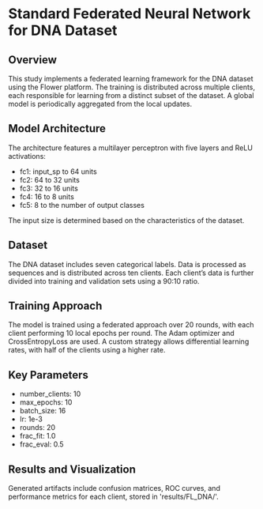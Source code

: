 # Standard Federated Neural Network for DNA Dataset

## Overview
This study implements a federated learning framework for the DNA dataset using the Flower platform. The training is distributed across multiple clients, each responsible for learning from a distinct subset of the dataset. A global model is periodically aggregated from the local updates.

## Model Architecture
The architecture features a multilayer perceptron with five layers and ReLU activations:
- fc1: input_sp to 64 units
- fc2: 64 to 32 units
- fc3: 32 to 16 units
- fc4: 16 to 8 units
- fc5: 8 to the number of output classes

The input size is determined based on the characteristics of the dataset.

## Dataset
The DNA dataset includes seven categorical labels. Data is processed as sequences and is distributed across ten clients. Each client’s data is further divided into training and validation sets using a 90:10 ratio.

## Training Approach
The model is trained using a federated approach over 20 rounds, with each client performing 10 local epochs per round. The Adam optimizer and CrossEntropyLoss are used. A custom strategy allows differential learning rates, with half of the clients using a higher rate.

## Key Parameters
- number_clients: 10
- max_epochs: 10
- batch_size: 16
- lr: 1e-3
- rounds: 20
- frac_fit: 1.0
- frac_eval: 0.5

## Results and Visualization
Generated artifacts include confusion matrices, ROC curves, and performance metrics for each client, stored in 'results/FL_DNA/'.
